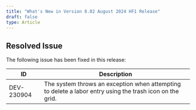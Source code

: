 ```yaml
---
title: "What's New in Version 8.02 August 2024 HF1 Release"
draft: false
type: Article
---
```


## Resolved Issue

The following issue has been fixed in this release:

| ID         | Description                                                                                              |
|------------|----------------------------------------------------------------------------------------------------------|
| DEV-230904 | The system throws an exception when attempting to delete a labor entry using the trash icon on the grid. |
